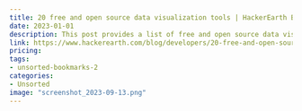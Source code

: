 ```yaml
---
title: 20 free and open source data visualization tools | HackerEarth Blog
date: 2023-01-01
description: This post provides a list of free and open source data visualization tools that developers can use for their data science and machine learning projects.
link: https://www.hackerearth.com/blog/developers/20-free-and-open-source-data-visualization-tools/
pricing: 
tags: 
- unsorted-bookmarks-2 
categories: 
- Unsorted 
image: "screenshot_2023-09-13.png"
---
```

